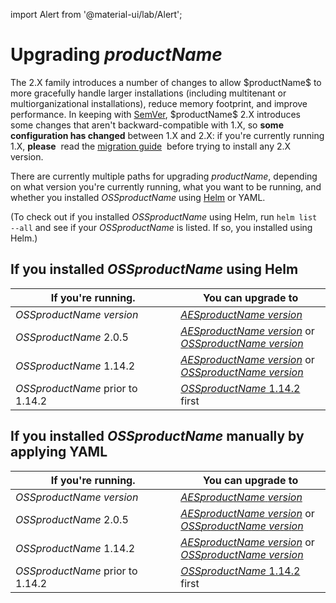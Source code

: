import Alert from '@material-ui/lab/Alert';

# Upgrading $productName$

<Alert severity="info">
  The 2.X family introduces a number of changes to allow $productName$ to more gracefully handle
  larger installations (including multitenant or multiorganizational installations), reduce 
  memory footprint, and improve performance. In keeping with <a href="https://semver.org">SemVer</a>,
  $productName$ 2.X introduces some changes that aren't backward-compatible with 1.X, so <b>some
  configuration has changed</b> between 1.X and 2.X: if you're currently running 1.X, <b>please</b>&nbsp;
  read the <a href="/docs/emissary/latest/topics/install/migrate-to-version-2/">migration guide</a>&nbsp;
  before trying to install any 2.X version.<br/>
</Alert>

There are currently multiple paths for upgrading $productName$, depending on what version you're currently
running, what you want to be running, and whether you installed $OSSproductName$ using [Helm](../helm) or
YAML.

(To check out if you installed $OSSproductName$ using Helm, run `helm list --all` and see if your
$OSSproductName$ is listed. If so, you installed using Helm.)

## If you installed $OSSproductName$ using Helm

| If you're running.         | You can upgrade to |
|----------------------------|--------------------|
| $OSSproductName$ $version$ | [$AESproductName$ $version$](../upgrade/helm/emissary-2.1/edge-stack-2.1) |
| $OSSproductName$ 2.0.5     | [$AESproductName$ $version$](../upgrade/helm/emissary-2.0/edge-stack-2.1) or<br/>[$OSSproductName$ $version$](../upgrade/helm/emissary-2.0/emissary-2.1)   |
| $OSSproductName$ 1.14.2    | [$AESproductName$ $version$](../upgrade/helm/emissary-1.x/edge-stack-2.1) or<br/>[$OSSproductName$ $version$](../upgrade/helm/emissary-1.x/emissary-2.1)   |
| $OSSproductName$ prior to 1.14.2 | [$OSSproductName$ 1.14.2](../../../../1.14/topics/install/upgrading) first |


## If you installed $OSSproductName$ manually by applying YAML

| If you're running.         | You can upgrade to |
|----------------------------|--------------------|
| $OSSproductName$ $version$ | [$AESproductName$ $version$](../upgrade/yaml/emissary-2.1/edge-stack-2.1) |
| $OSSproductName$ 2.0.5     | [$AESproductName$ $version$](../upgrade/yaml/emissary-2.0/edge-stack-2.1) or<br/>[$OSSproductName$ $version$](../upgrade/yaml/emissary-2.0/emissary-2.1)   |
| $OSSproductName$ 1.14.2    | [$AESproductName$ $version$](../upgrade/yaml/emissary-1.x/edge-stack-2.1) or<br/>[$OSSproductName$ $version$](../upgrade/yaml/emissary-1.x/emissary-2.1)   |
| $OSSproductName$ prior to 1.14.2 | [$OSSproductName$ 1.14.2](../../../../1.14/topics/install/upgrading) first |
